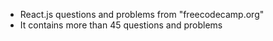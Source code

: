 * React.js questions and problems from "freecodecamp.org"
* It contains more than 45 questions and problems
